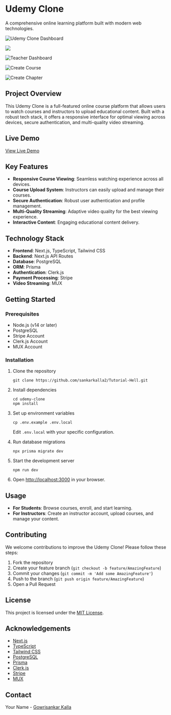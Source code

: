 # Udemy Clone

A comprehensive online learning platform built with modern web technologies.

![Udemy Clone Dashboard](https://utfs.io/f/EW20NNhMOnaK0a2EbaXIKjTH6Uupn5YsqGcvoJRZt8OhBNwP)

![](https://utfs.io/f/EW20NNhMOnaK7P9WpnTHpLlCO2StWBs1HRh8gNFzqMoZfED0)

![Teacher Dashboard](https://utfs.io/f/EW20NNhMOnaKM3NAHv87RelcsCzOLfKwvS1iTE5q03Zh2HgF)

![Create Course](https://utfs.io/f/EW20NNhMOnaKqZ7nm2g6bLd23pKVJA8o7RmjF4x0aCBeTiuf)

![Create Chapter](https://utfs.io/f/EW20NNhMOnaKqQ8OPpg6bLd23pKVJA8o7RmjF4x0aCBeTiuf)

## Project Overview

This Udemy Clone is a full-featured online course platform that allows users to watch courses and instructors to upload educational content. Built with a robust tech stack, it offers a responsive interface for optimal viewing across devices, secure authentication, and multi-quality video streaming.

## Live Demo

[View Live Demo](https://tutorial-hell-tau.vercel.app/)

## Key Features

- **Responsive Course Viewing**: Seamless watching experience across all devices.
- **Course Upload System**: Instructors can easily upload and manage their courses.
- **Secure Authentication**: Robust user authentication and profile management.
- **Multi-Quality Streaming**: Adaptive video quality for the best viewing experience.
- **Interactive Content**: Engaging educational content delivery.

## Technology Stack

- **Frontend**: Next.js, TypeScript, Tailwind CSS
- **Backend**: Next.js API Routes
- **Database**: PostgreSQL
- **ORM**: Prisma
- **Authentication**: Clerk.js
- **Payment Processing**: Stripe
- **Video Streaming**: MUX

## Getting Started

### Prerequisites

- Node.js (v14 or later)
- PostgreSQL
- Stripe Account
- Clerk.js Account
- MUX Account

### Installation

1. Clone the repository
   ```
   git clone https://github.com/sankarkalla2/Tutorial-Hell.git
   ```

2. Install dependencies
   ```
   cd udemy-clone
   npm install
   ```

3. Set up environment variables
   ```
   cp .env.example .env.local
   ```
   Edit `.env.local` with your specific configuration.

4. Run database migrations
   ```
   npx prisma migrate dev
   ```

5. Start the development server
   ```
   npm run dev
   ```

6. Open [http://localhost:3000](http://localhost:3000) in your browser.

## Usage

- **For Students**: Browse courses, enroll, and start learning.
- **For Instructors**: Create an instructor account, upload courses, and manage your content.

## Contributing

We welcome contributions to improve the Udemy Clone! Please follow these steps:

1. Fork the repository
2. Create your feature branch (`git checkout -b feature/AmazingFeature`)
3. Commit your changes (`git commit -m 'Add some AmazingFeature'`)
4. Push to the branch (`git push origin feature/AmazingFeature`)
5. Open a Pull Request

## License

This project is licensed under the [MIT License](LICENSE).

## Acknowledgements

- [Next.js](https://nextjs.org/)
- [TypeScript](https://www.typescriptlang.org/)
- [Tailwind CSS](https://tailwindcss.com/)
- [PostgreSQL](https://www.postgresql.org/)
- [Prisma](https://www.prisma.io/)
- [Clerk.js](https://clerk.dev/)
- [Stripe](https://stripe.com/)
- [MUX](https://mux.com/)

## Contact

Your Name - [Gowrisankar Kalla](mailto:gowrisankarkalla4@gmail.com)

